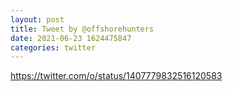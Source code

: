 ```yaml
--- 
layout: post 
title: Tweet by @offshorehunters 
date: 2021-06-23 1624475847 
categories: twitter 
--- 
```

https://twitter.com/o/status/1407779832516120583